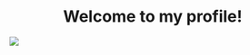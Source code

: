 <h1 align="center">Welcome to my profile!</h1>

<img src="https://cdn.discordapp.com/attachments/1002576922947096617/1005011627751526430/9f6f179e231537dbe3fa3e0db654e9e6.jpg">
